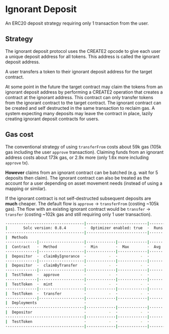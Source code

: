 # Ignorant Deposit

An ERC20 deposit strategy requiring only 1 transaction from the user.

## Strategy

The ignorant deposit protocol uses the CREATE2 opcode to give each user a unique deposit address for all tokens. This address is called the ignorant deposit address.

A user transfers a token to their ignorant deposit address for the target contract.

At some point in the future the target contract may claim the tokens from an ignorant deposit address by performing a CREATE2 operation that creates a contract at the ignorant address. This contract can only transfer tokens from the ignorant contract to the target contract. The ignorant contract can be created and self destructed in the same transaction to reclaim gas. A system expecting many deposits may leave the contract in place, lazily creating ignorant deposit contracts for users.

## Gas cost

The conventional strategy of using `transferFrom` costs about 59k gas (105k gas including the user `approve` transaction). Claiming funds from an ignorant address costs about 173k gas, or 2.9x more (only 1.6x more including `approve` tx).

**However** claims from an ignorant contract can be batched (e.g. wait for 5 deposits then claim). The ignorant contract can also be treated as the account for a user depending on asset movement needs (instead of using a mapping or similar).

If the ignorant contract is not self-destructed subsequent deposits are **much** cheaper. The default flow is `approve` -> `transferFrom` (costing ~105k gas). The flow with an existing ignorant contract would be `transfer` -> `transfer` (costing ~102k gas and still requiring only 1 user transaction).

```sh
·----------------------------------|---------------------------|---------------|-----------------------------·
|       Solc version: 0.8.4        ·  Optimizer enabled: true  ·  Runs: 99999  ·  Block limit: 30000000 gas  │
···································|···························|···············|······························
|  Methods                                                                                                   │
··············|····················|·············|·············|···············|···············|··············
|  Contract   ·  Method            ·  Min        ·  Max        ·  Avg          ·  # calls      ·  eur (avg)  │
··············|····················|·············|·············|···············|···············|··············
|  Depositor  ·  claimByIgnorance  ·          -  ·          -  ·       172735  ·            2  ·          -  │
··············|····················|·············|·············|···············|···············|··············
|  Depositor  ·  claimByTransfer   ·          -  ·          -  ·        58826  ·            2  ·          -  │
··············|····················|·············|·············|···············|···············|··············
|  TestToken  ·  approve           ·          -  ·          -  ·        46105  ·            2  ·          -  │
··············|····················|·············|·············|···············|···············|··············
|  TestToken  ·  mint              ·          -  ·          -  ·        50849  ·            4  ·          -  │
··············|····················|·············|·············|···············|···············|··············
|  TestToken  ·  transfer          ·          -  ·          -  ·        51486  ·            2  ·          -  │
··············|····················|·············|·············|···············|···············|··············
|  Deployments                     ·                                           ·  % of limit   ·             │
···································|·············|·············|···············|···············|··············
|  Depositor                       ·          -  ·          -  ·       608713  ·          2 %  ·          -  │
···································|·············|·············|···············|···············|··············
|  TestToken                       ·          -  ·          -  ·       618656  ·        2.1 %  ·          -  │
·----------------------------------|-------------|-------------|---------------|---------------|-------------·
```
